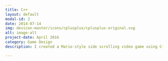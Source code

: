 ```yaml
---
title: C++
layout: default
modal-id: 2
date: 2014-07-14
img: devicon-master/icons/cplusplus/cplusplus-original.svg
alt: image-alt
project-date: April 2016
category: Game Design
description: I created a Mario-style side scrolling video game using C++ and the SDL graphics library. I worked in a group with three other members. The final game had detailed graphics, sound, responsive gameplay, and a high score tracker. 

---
```

